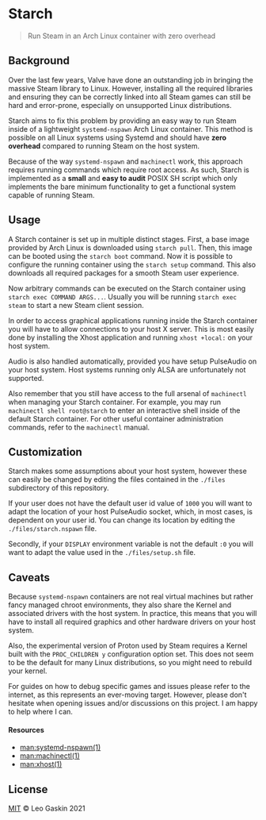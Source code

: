 # Starch
> Run Steam in an Arch Linux container with zero overhead

## Background

Over the last few years, Valve have done an outstanding job in bringing the massive Steam library to Linux.
However, installing all the required libraries and ensuring they can be correctly linked into all Steam games can still be hard and error-prone, especially on unsupported Linux distributions.

Starch aims to fix this problem by providing an easy way to run Steam inside of a lightweight `systemd-nspawn` Arch Linux container.
This method is possible on all Linux systems using Systemd and should have **zero overhead** compared to running Steam on the host system.

Because of the way `systemd-nspawn` and `machinectl` work, this approach requires running commands which require root access.
As such, Starch is implemented as a **small** and **easy to audit** POSIX SH script which only implements the bare minimum functionality to get a functional system capable of running Steam.

## Usage

A Starch container is set up in multiple distinct stages.
First, a base image provided by Arch Linux is downloaded using `starch pull`.
Then, this image can be booted using the `starch boot` command.
Now it is possible to configure the running container using the `starch setup` command. This also downloads all required packages for a smooth Steam user experience.

Now arbitrary commands can be executed on the Starch container using `starch exec COMMAND ARGS...`. Usually you will be running `starch exec steam` to start a new Steam client session.

In order to access graphical applications running inside the Starch container you will have to allow connections to your host X server.
This is most easily done by installing the Xhost application and running `xhost +local:` on your host system.

Audio is also handled automatically, provided you have setup PulseAudio on your host system.
Host systems running only ALSA are unfortunately not supported.

Also remember that you still have access to the full arsenal of `machinectl` when managing your Starch container.
For example, you may run `machinectl shell root@starch` to enter an interactive shell inside of the default Starch container.
For other useful container administration commands, refer to the `machinectl` manual.

## Customization

Starch makes some assumptions about your host system, however these can easily be changed by editing the files contained in the `./files` subdirectory of this repository.

If your user does not have the default user id value of `1000` you will want to adapt the location of your host PulseAudio socket, which, in most cases, is dependent on your user id.
You can change its location by editing the `./files/starch.nspawn` file.

Secondly, if your `DISPLAY` environment variable is not the default `:0` you will want to adapt the value used in the `./files/setup.sh` file.

## Caveats

Because `systemd-nspawn` containers are not real virtual machines but rather fancy managed chroot environments, they also share the Kernel and associated drivers with the host system.
In practice, this means that you will have to install all required graphics and other hardware drivers on your host system.

Also, the experimental version of Proton used by Steam requires a Kernel built with the `PROC_CHILDREN y` configuration option set.
This does not seem to be the default for many Linux distributions, so you might need to rebuild your kernel.

For guides on how to debug specific games and issues please refer to the internet, as this represents an ever-moving target.
However, please don't hesitate when opening issues and/or discussions on this project.
I am happy to help where I can.

#### Resources

+ [man:systemd-nspawn(1)](https://www.freedesktop.org/software/systemd/man/systemd-nspawn.html)
+ [man:machinectl(1)](https://www.freedesktop.org/software/systemd/man/machinectl.html)
+ [man:xhost(1)](https://www.x.org/archive/X11R6.8.1/doc/xhost.1.html)

## License

[MIT](./LICENSE) © Leo Gaskin 2021
